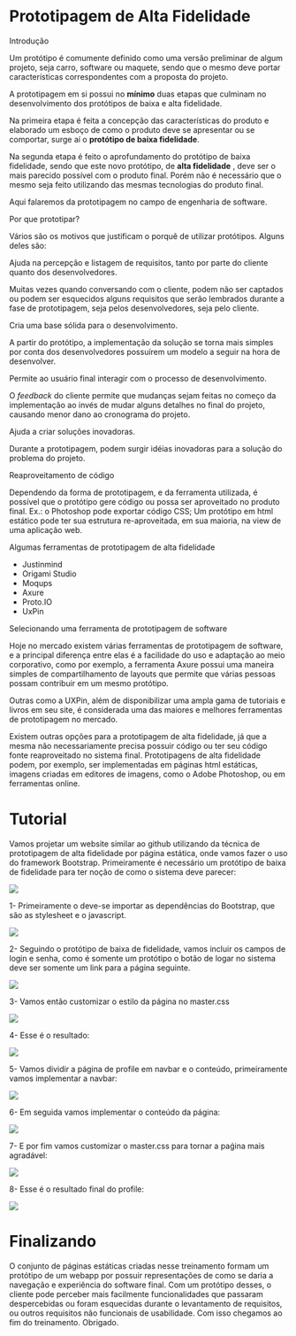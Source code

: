 # Prototipagem de Alta Fidelidade

Introdução

Um protótipo é comumente definido como uma versão preliminar de algum projeto, seja carro, software ou maquete, sendo que o mesmo deve portar características correspondentes com a proposta do projeto.

A prototipagem em si possui no **mínimo** duas etapas que culminam no desenvolvimento dos protótipos de baixa e alta fidelidade.

Na primeira etapa é feita a concepção das características do produto e elaborado um esboço de como o produto deve se apresentar ou se comportar, surge aí o **protótipo de baixa fidelidade**.

Na segunda etapa é feito o aprofundamento do protótipo de baixa fidelidade, sendo que este novo protótipo, de **alta fidelidade** , deve ser o mais parecido possível com o produto final. Porém não é necessário que o mesmo seja feito utilizando das mesmas tecnologias do produto final.

Aqui falaremos da prototipagem no campo de engenharia de software.

 Por que prototipar?

Vários são os motivos que justificam o porquê de utilizar protótipos. Alguns deles são:

Ajuda na percepção e listagem de requisitos, tanto por parte do cliente quanto dos desenvolvedores.

Muitas vezes quando conversando com o cliente, podem não ser captados ou podem ser esquecidos alguns requisitos que serão lembrados durante a fase de prototipagem, seja pelos desenvolvedores, seja pelo cliente.

Cria uma base sólida para o desenvolvimento.

A partir do protótipo, a implementação da solução se torna mais simples por conta dos desenvolvedores possuírem um modelo a seguir na hora de desenvolver.

Permite ao usuário final interagir com o processo de desenvolvimento.

O _feedback_ do cliente permite que mudanças sejam feitas no começo da implementação ao invés de mudar alguns detalhes no final do projeto, causando menor dano ao cronograma do projeto.

Ajuda a criar soluções inovadoras.

Durante a prototipagem, podem surgir idéias inovadoras para a solução do problema do projeto.

Reaproveitamento de código

Dependendo da forma de prototipagem, e da ferramenta utilizada, é possível que o protótipo gere código ou possa ser aproveitado no produto final. Ex.: o Photoshop pode exportar código CSS; Um protótipo em html estático pode ter sua estrutura re-aproveitada, em sua maioria, na view de uma aplicação web.

Algumas ferramentas de prototipagem de alta fidelidade

- Justinmind
- Origami Studio
- Moqups
- Axure
- Proto.IO
- UxPin

Selecionando uma ferramenta de prototipagem de software

Hoje no mercado existem várias ferramentas de prototipagem de software, e a principal diferença entre elas é a facilidade do uso e adaptação ao meio corporativo, como por exemplo, a ferramenta Axure possui uma maneira simples de compartilhamento de layouts que permite que várias pessoas possam contribuir em um mesmo protótipo.

Outras como a UXPin, além de disponibilizar uma ampla gama de tutoriais e livros em seu site, é considerada uma das maiores e melhores ferramentas de prototipagem no mercado.

Existem outras opções para a prototipagem de alta fidelidade, já que a mesma não necessariamente precisa possuir código ou ter seu código fonte reaproveitado no sistema final. Prototipagens de alta fidelidade podem, por exemplo, ser implementadas em páginas html estáticas, imagens criadas em editores de imagens, como o Adobe Photoshop, ou em ferramentas online.







# Tutorial

Vamos projetar um website similar ao github utilizando da técnica de prototipagem de alta fidelidade por página estática, onde vamos fazer o uso do framework Bootstrap. Primeiramente é necessário um protótipo de baixa de fidelidade para ter noção de como o sistema deve parecer:

![](https://github.com/andre-filho/00-Disciplina/blob/master/MDS_Material/prototipagem-alta-fidelidade/img/IMG_20170606_121423.jpg)

1- Primeiramente o deve-se importar as dependências do Bootstrap, que são as stylesheet e o javascript.

![](https://github.com/andre-filho/00-Disciplina/blob/master/MDS_Material/prototipagem-alta-fidelidade/img/passo1.png)

2- Seguindo o protótipo de baixa de fidelidade, vamos incluir os campos de login e senha, como é somente um protótipo o botão de logar no sistema deve ser somente um link para a página seguinte.

![](https://github.com/andre-filho/00-Disciplina/blob/master/MDS_Material/prototipagem-alta-fidelidade/img/foto%20login%20code1.png)

3- Vamos então customizar o estilo da página no master.css

![](https://github.com/andre-filho/00-Disciplina/blob/master/MDS_Material/prototipagem-alta-fidelidade/img/login%20css.png)

4- Esse é o resultado:

![](https://github.com/andre-filho/00-Disciplina/blob/master/MDS_Material/prototipagem-alta-fidelidade/img/login%20final.png)

5- Vamos dividir a página de profile em navbar e o conteúdo, primeiramente vamos implementar a navbar:

![](https://github.com/andre-filho/00-Disciplina/blob/master/MDS_Material/prototipagem-alta-fidelidade/img/profile%20navbar%20code.png)

6- Em seguida vamos implementar o conteúdo da página:

![](https://github.com/andre-filho/00-Disciplina/blob/master/MDS_Material/prototipagem-alta-fidelidade/img/profile%201.png)

7- E por fim vamos customizar o master.css para tornar a paǵina mais agradável:

![](https://github.com/andre-filho/00-Disciplina/blob/master/MDS_Material/prototipagem-alta-fidelidade/img/profile%20css.png)

8- Esse é o resultado final do profile:

![](https://github.com/andre-filho/00-Disciplina/blob/master/MDS_Material/prototipagem-alta-fidelidade/img/profiling.png)

# Finalizando

O conjunto de páginas estáticas criadas nesse treinamento formam um protótipo de um webapp por possuir representações de como se daria a navegação e experiência do software final.
Com um protótipo desses, o cliente pode perceber mais facilmente funcionalidades que passaram despercebidas ou foram esquecidas durante o levantamento de requisitos, ou outros requisitos não funcionais de usabilidade.
Com isso chegamos ao fim do treinamento.
Obrigado.
